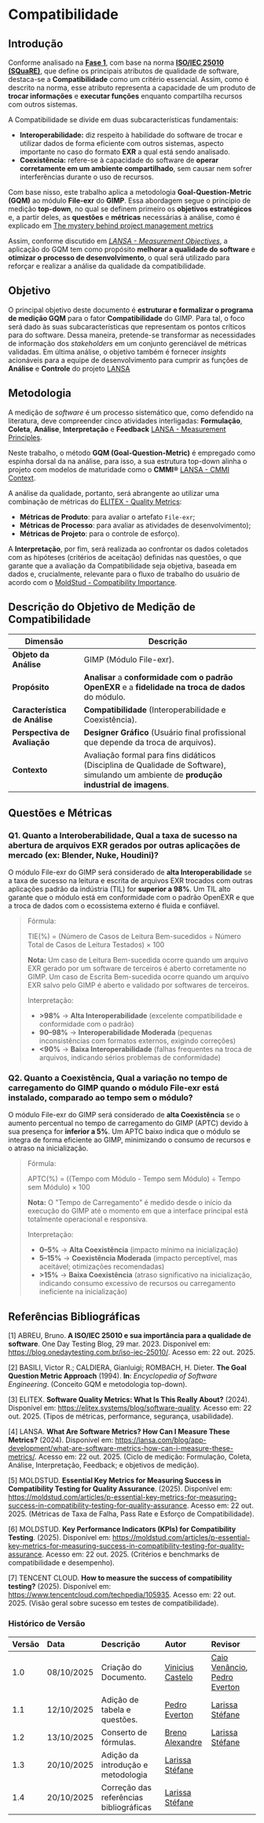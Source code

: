 # Compatibilidade

## Introdução

Conforme analisado na [**Fase 1**](https://fcte-qualidade-de-software-1.github.io/2025-2_T02_Karen_Jones/fase1/fase1/), com base na norma [**ISO/IEC 25010 (SQuaRE)**](https://blog.onedaytesting.com.br/iso-iec-25010/), que define os principais atributos de qualidade de software, destaca-se a **Compatibilidade** como um critério essencial. Assim, como é descrito na norma, esse atributo representa a capacidade de um produto de **trocar informações** e **executar funções** enquanto compartilha recursos com outros sistemas. 

A Compatibilidade se divide em duas subcaracterísticas fundamentais:

- **Interoperabilidade:** diz respeito à habilidade do software de trocar e utilizar dados de forma eficiente com outros sistemas, aspecto importante no caso do formato **EXR** a qual está sendo analisado.  
- **Coexistência:** refere-se à capacidade do software de **operar corretamente em um ambiente compartilhado**, sem causar nem sofrer interferências durante o uso de recursos.

Com base nisso, este trabalho aplica a metodologia **Goal-Question-Metric (GQM)** ao módulo **File-exr** do **GIMP**. Essa abordagem segue o princípio de medição **top-down**, no qual se definem primeiro os **objetivos estratégicos** e, a partir deles, as **questões** e **métricas** necessárias à análise, como é explicado em [The mystery behind project management metrics](https://www.pmi.org/learning/library/project-management-metrics-mystery-9304)

Assim, conforme discutido em [*LANSA - Measurement Objectives*](https://lansa.com/blog/app-development/what-are-software-metrics-how-can-i-measure-these-metrics/), a aplicação do GQM tem como propósito **melhorar a qualidade do software** e **otimizar o processo de desenvolvimento**, o qual será utilizado para reforçar e realizar a análise da qualidade da compatibilidade.

## Objetivo

O principal objetivo deste documento é **estruturar e formalizar o programa de medição GQM** para o fator **Compatibilidade** do GIMP. Para tal, o foco será dado às suas subcaracterísticas que representam os pontos críticos para do software. Dessa maneira, pretende-se transformar as necessidades de informação dos *stakeholders* em um conjunto gerenciável de métricas validadas. Em última análise, o objetivo também é fornecer *insights* acionáveis para a equipe de desenvolvimento para cumprir as funções de **Análise** e **Controle** do projeto [LANSA](https://lansa.com/blog/app-development/what-are-software-metrics-how-can-i-measure-these-metrics/)

## Metodologia

A medição de *software* é um processo sistemático que, como defendido na literatura, deve compreender cinco atividades interligadas: **Formulação**, **Coleta**, **Análise**, **Interpretação** e **Feedback** [LANSA - Measurement Principles](https://lansa.com/blog/app-development/what-are-software-metrics-how-can-i-measure-these-metrics/).

Neste trabalho, o método **GQM (Goal-Question-Metric)** é empregado como espinha dorsal da na análise, para isso, a sua estrutura top-down alinha o projeto com modelos de maturidade como o **CMMI®** [LANSA - CMMI Context](https://lansa.com/blog/app-development/what-are-software-metrics-how-can-i-measure-these-metrics/).

A análise da qualidade, portanto, será abrangente ao utilizar uma combinação de métricas do [ELITEX - Quality Metrics](https://elitex.systems/blog/software-quality):

* **Métricas de Produto**: para avaliar o artefato `File-exr`;
* **Métricas de Processo**: para avaliar as atividades de desenvolvimento);
* **Métricas de Projeto**: para o controle de esforço).

A **Interpretação**, por fim, será realizada ao confrontar os dados coletados com as hipóteses (critérios de aceitação) definidas nas questões, o que garante que a avaliação da Compatibilidade seja objetiva, baseada em dados e, crucialmente, relevante para o fluxo de trabalho do usuário de acordo com o [MoldStud - Compatibility Importance](https://moldstud.com/articles/p-essential-key-metrics-for-measuring-success-in-compatibility-testing-for-quality-assurance).


## Descrição do Objetivo de Medição de Compatibilidade

| Dimensão | Descrição |
| -------- | --------- |
| **Objeto da Análise** | GIMP (Módulo File-exr). |
| **Propósito** | **Analisar** a **conformidade com o padrão OpenEXR** e a **fidelidade na troca de dados** do módulo. |
| **Característica de Análise** | **Compatibilidade** (Interoperabilidade e Coexistência). |
| **Perspectiva de Avaliação** | **Designer Gráfico** (Usuário final profissional que depende da troca de arquivos). |
| **Contexto** | Avaliação formal para fins didáticos (Disciplina de Qualidade de Software), simulando um ambiente de **produção industrial de imagens**. |

## Questões e Métricas

### Q1. Quanto a Interoberabilidade, Qual a taxa de sucesso na abertura de arquivos EXR gerados por outras aplicações de mercado (ex: Blender, Nuke, Houdini)?

O módulo File-exr do GIMP será considerado de **alta Interoperabilidade** se a taxa de sucesso na leitura e escrita de arquivos EXR trocados com outras aplicações padrão da indústria (TIL) for **superior a 98%**. Um TIL alto garante que o módulo está em conformidade com o padrão OpenEXR e que a troca de dados com o ecossistema externo é fluida e confiável.

> Fórmula:
>
> TIE(%) = (Número de Casos de Leitura Bem-sucedidos ÷ Número Total de Casos de Leitura Testados) × 100
>
> **Nota:** Um caso de Leitura Bem-sucedida ocorre quando um arquivo EXR gerado por um software de terceiros é aberto corretamente no GIMP. Um caso de Escrita Bem-sucedida ocorre quando um arquivo EXR salvo pelo GIMP é aberto e validado por softwares de terceiros.
>
> Interpretação:
>
> - **>98%** → **Alta Interoperabilidade** (excelente compatibilidade e conformidade com o padrão)
> - **90–98%** → **Interoperabilidade Moderada** (pequenas inconsistências com formatos externos, exigindo correções)
> - **<90%** → **Baixa Interoperabilidade** (falhas frequentes na troca de arquivos, indicando sérios problemas de conformidade)

### Q2. Quanto a Coexistência, Qual a variação no tempo de carregamento do GIMP quando o módulo File-exr está instalado, comparado ao tempo sem o módulo?

O módulo File-exr do GIMP será considerado de **alta Coexistência** se o aumento percentual no tempo de carregamento do GIMP (APTC) devido à sua presença for **inferior a 5%**. Um APTC baixo indica que o módulo se integra de forma eficiente ao GIMP, minimizando o consumo de recursos e o atraso na inicialização.

> Fórmula:
>
> APTC(%) = ((Tempo com Módulo - Tempo sem Módulo) ÷ Tempo sem Módulo) × 100
>
> **Nota:** O "Tempo de Carregamento" é medido desde o início da execução do GIMP até o momento em que a interface principal está totalmente operacional e responsiva.
>
> Interpretação:
>
> - **0–5%** → **Alta Coexistência** (impacto mínimo na inicialização)
> - **5–15%** → **Coexistência Moderada** (impacto perceptível, mas aceitável; otimizações recomendadas)
> - **>15%** → **Baixa Coexistência** (atraso significativo na inicialização, indicando consumo excessivo de recursos ou carregamento ineficiente na inicialização)



## Referências Bibliográficas


[1] ABREU, Bruno. **A ISO/IEC 25010 e sua importância para a qualidade de software**. One Day Testing Blog, 29 mar. 2023. Disponível em: https://blog.onedaytesting.com.br/iso-iec-25010/. Acesso em: 22 out. 2025.

[2] BASILI, Victor R.; CALDIERA, Gianluigi; ROMBACH, H. Dieter. **The Goal Question Metric Approach** (1994). **In**: *Encyclopedia of Software Engineering*. (Conceito GQM e metodologia top-down).

[3] ELITEX. **Software Quality Metrics: What Is This Really About?** (2024). Disponível em: https://elitex.systems/blog/software-quality. Acesso em: 22 out. 2025. (Tipos de métricas, performance, segurança, usabilidade).

[4] LANSA. **What Are Software Metrics? How Can I Measure These Metrics?** (2024). Disponível em: https://lansa.com/blog/app-development/what-are-software-metrics-how-can-i-measure-these-metrics/. Acesso em: 22 out. 2025. (Ciclo de medição: Formulação, Coleta, Análise, Interpretação, Feedback; e objetivos de medição).

[5] MOLDSTUD. **Essential Key Metrics for Measuring Success in Compatibility Testing for Quality Assurance**. (2025). Disponível em: https://moldstud.com/articles/p-essential-key-metrics-for-measuring-success-in-compatibility-testing-for-quality-assurance. Acesso em: 22 out. 2025. (Métricas de Taxa de Falha, Pass Rate e Esforço de Compatibilidade).

[6] MOLDSTUD. **Key Performance Indicators (KPIs) for Compatibility Testing**. (2025). Disponível em: https://moldstud.com/articles/p-essential-key-metrics-for-measuring-success-in-compatibility-testing-for-quality-assurance. Acesso em: 22 out. 2025. (Critérios e benchmarks de compatibilidade e desempenho).

[7] TENCENT CLOUD. **How to measure the success of compatibility testing?** (2025). Disponível em: https://www.tencentcloud.com/techpedia/105935. Acesso em: 22 out. 2025. (Visão geral sobre sucesso em testes de compatibilidade).

### **Histórico de Versão**

| Versão | Data       | Descrição                                         | Autor          | Revisor          |
| :----- | :--------- | :------------------------------------------------ | :------------- | :--------------- |
| 1.0    | 08/10/2025 | Criação do Documento. | [Vinicius Castelo](https://github.com/Vini47)     | [Caio Venâncio](https://www.github.com/caio-venancio), [Pedro Everton](https://github.com/pedroeverton217) |
| 1.1    | 12/10/2025 | Adição de tabela e questões. |[Pedro Everton](https://github.com/pedroeverton217) | [Larissa Stéfane](https://github.com/SkywalkerSupreme) |
| 1.2   | 13/10/2025 | Conserto de fórmulas.  |[Breno Alexandre](https://github.com/brenoalexandre0) |  [Larissa Stéfane](https://github.com/SkywalkerSupreme) |
| 1.3   | 20/10/2025 | Adição da introdução e metodologia |  [Larissa Stéfane](https://github.com/SkywalkerSupreme) | | 
| 1.4   | 20/10/2025 | Correção das referências bibliográficas |  [Larissa Stéfane](https://github.com/SkywalkerSupreme) | | 

